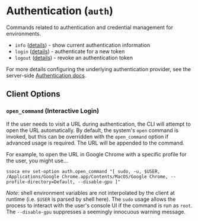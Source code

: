 # Authentication (`auth`)

Commands related to authentication and credential management for environments.

 * `info` ([details](info-cmd)) - show current authentication information
 * `login` ([details](login-cmd)) - authenticate for a new token
 * `logout` ([details](logout-cmd)) - revoke an authentication token

For more details configuring the underlying authentication provider, see the server-side [Authentication docs](../../authn).


## Client Options

### `open_command` (Interactive Login)

If the user needs to visit a URL during authentication, the CLI will attempt to open the URL automatically. By default, the system's `open` command is invoked, but this can be overridden with the `open_command` option if advanced usage is required. The URL will be appended to the command.

For example, to open the URL in Google Chrome with a specific profile for the user, you might use...

    ssoca env set-option auth.open_command "[ sudo, -u, $USER, /Applications/Google Chrome.app/Contents/MacOS/Google Chrome, --profile-directory=Default, --disable-gpu ]"

*Note*: shell environment variables are not interpolated by the client at runtime (i.e. `$USER` is parsed by shell here). The `sudo` usage allows the process to interact with the user's console UI if the command is run as `root`. The `--disable-gpu` suppresses a seemingly innocuous warning message.
